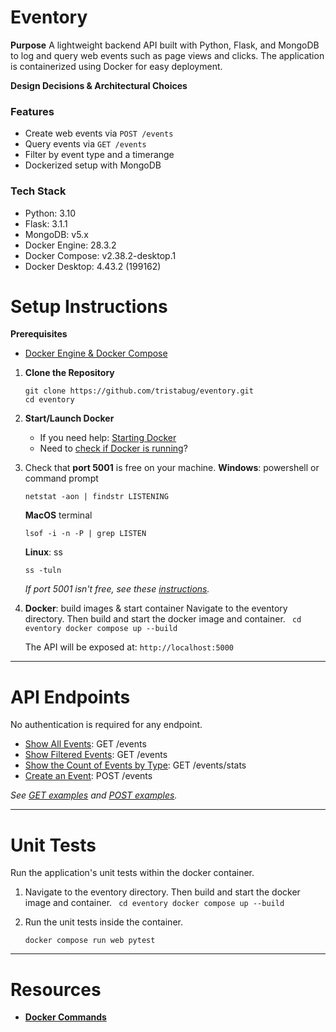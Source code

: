 
# Eventory

**Purpose**
A lightweight backend API built with Python, Flask, and MongoDB to log and query web events such as page views and clicks. The application is containerized using Docker for easy deployment.

**Design Decisions & Architectural Choices**



### Features
- Create web events via `POST /events`
- Query events via `GET /events`
- Filter by event type and a timerange
- Dockerized setup with MongoDB

### Tech Stack
- Python: 3.10
- Flask: 3.1.1
- MongoDB: v5.x
- Docker Engine: 28.3.2
- Docker Compose: v2.38.2-desktop.1
- Docker Desktop: 4.43.2 (199162)

# Setup Instructions
**Prerequisites**
- [Docker Engine & Docker Compose](docs/docker.md#installation)

1. **Clone the Repository**
    ```
    git clone https://github.com/tristabug/eventory.git
    cd eventory
    ```

2. **Start/Launch Docker**
    - If you need help: [Starting Docker](docs/docker.md#starting-docker)
    - Need to [check if Docker is running](docs/docker.md#check-if-docker-is-running)?
    
4. Check that **port 5001** is free on your machine. 
    **Windows**: powershell or command prompt
    ``` 
    netstat -aon | findstr LISTENING 
    ```
    
    **MacOS** terminal
    ```
    lsof -i -n -P | grep LISTEN 
    ```
    
    **Linux**: ss
    ``` 
    ss -tuln 
    ```
    *If port 5001 isn't free, see these [instructions](docs/port.md).*

5. **Docker**: build images & start container
    Navigate to the eventory directory. Then build and start the docker image and container.
        ``` 
        cd eventory
        docker compose up --build
        ``` 

    The API will be exposed at: ``` http://localhost:5000 ```

---

# API Endpoints
No authentication is required for any endpoint.
- [Show All Events](docs/get.md#show-all-events): GET /events
- [Show Filtered Events](docs/get.md#show-filtered-events): GET /events
- [Show the Count of Events by Type](docs/get.md#show-events-by-the-event-type-and-count): GET /events/stats
- [Create an Event](docs/post.md#create-an-event): POST /events

*See [GET examples](docs/get.md) and [POST examples](docs/post.md).*

---

# Unit Tests
Run the application's unit tests within the docker container. 

1. Navigate to the eventory directory. Then build and start the docker image and container.
        ``` 
        cd eventory
        docker compose up --build
        ``` 

3. Run the unit tests inside the container.
    ```
    docker compose run web pytest
    ```

---

# Resources
- [**Docker Commands**](docs/docker.md#docker-commands)